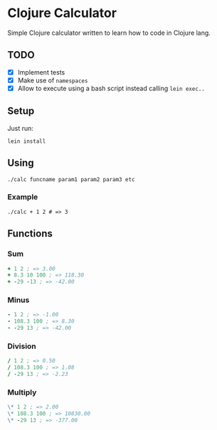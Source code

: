 Clojure Calculator
==================

Simple Clojure calculator written to learn how to code in Clojure lang.

## TODO

- [x] Implement tests
- [x] Make use of `namespaces`
- [x] Allow to execute using a bash script instead calling `lein exec..`

## Setup

Just run:

```
lein install
```

## Using

```
./calc funcname param1 param2 param3 etc
```

### Example

```
./calc + 1 2 # => 3
```

## Functions

### Sum

```clj
+ 1 2 ; => 3.00
+ 8.3 10 100 ; => 118.30
+ -29 -13 ; => -42.00
```

### Minus

```clj
- 1 2 ; => -1.00
- 108.3 100 ; => 8.30
- -29 13 ; => -42.00
```

### Division

```clj
/ 1 2 ; => 0.50
/ 108.3 100 ; => 1.08
/ -29 13 ; => -2.23
```

### Multiply

```clj
\* 1 2 ; => 2.00
\* 108.3 100 ; => 10830.00
\* -29 13 ; => -377.00
```
